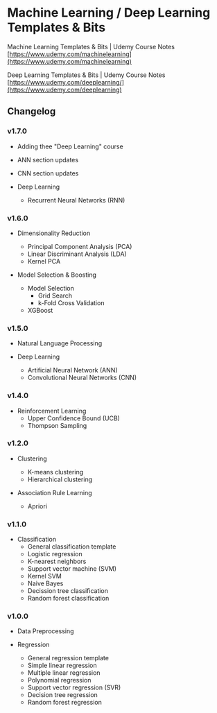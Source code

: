 # Machine Learning / Deep Learning Templates & Bits
Machine Learning Templates &amp; Bits | Udemy Course Notes
[https://www.udemy.com/machinelearning](https://www.udemy.com/machinelearning)

Deep Learning Templates &amp; Bits | Udemy Course Notes
[https://www.udemy.com/deeplearning/](https://www.udemy.com/deeplearning)

## Changelog

### v1.7.0

* Adding thee "Deep Learning" course

* ANN section updates

* CNN section updates

* Deep Learning
	- Recurrent Neural Networks (RNN)

### v1.6.0

* Dimensionality Reduction
	- Principal Component Analysis (PCA)
	- Linear Discriminant Analysis (LDA)
	- Kernel PCA

* Model Selection & Boosting
	- Model Selection
		- Grid Search
		- k-Fold Cross Validation
	- XGBoost

### v1.5.0

* Natural Language Processing

* Deep Learning
	- Artificial Neural Network (ANN)
	- Convolutional Neural Networks (CNN)

### v1.4.0

* Reinforcement Learning
	- Upper Confidence Bound (UCB)
	- Thompson Sampling

### v1.2.0

* Clustering
	- K-means clustering
	- Hierarchical clustering

* Association Rule Learning
	- Apriori

### v1.1.0

* Classification
	- General classification template
	- Logistic regression
	- K-nearest neighbors
	- Support vector machine (SVM)
	- Kernel SVM
	- Naive Bayes
	- Decission tree classification
	- Random forest classification

### v1.0.0

* Data Preprocessing

* Regression
	- General regression template
	- Simple linear regression
	- Multiple linear regression
	- Polynomial regression
	- Support vector regression (SVR)
	- Decision tree regression
	- Random forest regression
